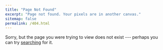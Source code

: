 ```yaml
---
title: "Page Not Found"
excerpt: "Page not found. Your pixels are in another canvas."
sitemap: false
permalink: /404.html
---
```


Sorry, but the page you were trying to view does not exist --- perhaps you can try <a class="search__toggle" style="margin: 0; text-decoration: underline">searching</a> for it.




